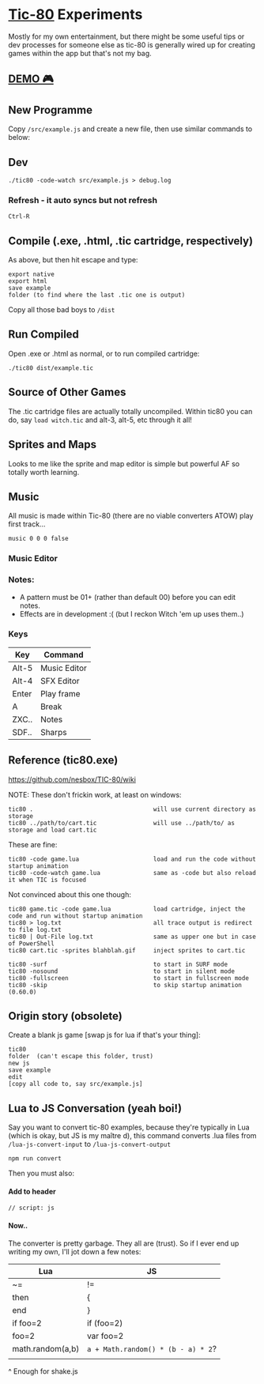 # [Tic-80](https://github.com/nesbox/TIC-80/) Experiments

Mostly for my own entertainment, but there might be some useful tips or dev processes for someone else as tic-80 is generally wired up for creating games within the app but that's not my bag.

## [DEMO 🎮](https://entozoon.github.io/tic-80-experiments/dist/example.html)

## New Programme

Copy `/src/example.js` and create a new file, then use similar commands to below:

## Dev

    ./tic80 -code-watch src/example.js > debug.log

### Refresh - it auto syncs but not refresh

    Ctrl-R

## Compile (.exe, .html, .tic cartridge, respectively)

As above, but then hit escape and type:

    export native
    export html
    save example
    folder (to find where the last .tic one is output)

Copy all those bad boys to `/dist`

## Run Compiled

Open .exe or .html as normal, or to run compiled cartridge:

    ./tic80 dist/example.tic

## Source of Other Games

The .tic cartridge files are actually totally uncompiled.
Within tic80 you can do, say `load witch.tic` and alt-3, alt-5, etc through it all!

## Sprites and Maps

Looks to me like the sprite and map editor is simple but powerful AF so totally worth learning.

## Music

All music is made within Tic-80 (there are no viable converters ATOW)
play first track...

    music 0 0 0 false

### Music Editor

### Notes:

* A pattern must be 01+ (rather than default 00) before you can edit notes.
* Effects are in development :( (but I reckon Witch 'em up uses them..)

### Keys

| Key   | Command      |
| ----- | ------------ |
| Alt-5 | Music Editor |
| Alt-4 | SFX Editor   |
| Enter | Play frame   |
| A     | Break        |
| ZXC.. | Notes        |
| SDF.. | Sharps       |

## Reference (tic80.exe)

https://github.com/nesbox/TIC-80/wiki

NOTE: These don't frickin work, at least on windows:

    tic80 .                                  will use current directory as storage
    tic80 ../path/to/cart.tic                will use ../path/to/ as storage and load cart.tic

These are fine:

    tic80 -code game.lua                     load and run the code without startup animation
    tic80 -code-watch game.lua               same as -code but also reload it when TIC is focused

Not convinced about this one though:

    tic80 game.tic -code game.lua            load cartridge, inject the code and run without startup animation
    tic80 > log.txt                          all trace output is redirect to file log.txt
    tic80 | Out-File log.txt                 same as upper one but in case of PowerShell
    tic80 cart.tic -sprites blahblah.gif     inject sprites to cart.tic

    tic80 -surf                              to start in SURF mode
    tic80 -nosound                           to start in silent mode
    tic80 -fullscreen                        to start in fullscreen mode
    tic80 -skip                              to skip startup animation (0.60.0)

## Origin story (obsolete)

Create a blank js game [swap js for lua if that's your thing]:

    tic80
    folder  (can't escape this folder, trust)
    new js
    save example
    edit
    [copy all code to, say src/example.js]

## Lua to JS Conversation (yeah boi!)

Say you want to convert tic-80 examples, because they're typically in Lua (which is okay, but JS is my maître d), this command converts .lua files from `/lua-js-convert-input` to `/lua-js-convert-output`

    npm run convert

Then you must also:

#### Add to header

    // script: js

#### Now..

The converter is pretty garbage. They all are (trust). So if I ever end up writing my own, I'll jot down a few notes:

| Lua              | JS                                 |
| ---------------- | ---------------------------------- |
| ~=               | !=                                 |
| then             | {                                  |
| end              | }                                  |
| if foo=2         | if (foo=2)                         |
| foo=2            | var foo=2                          |
| math.random(a,b) | `a + Math.random() * (b - a) * 2`? |
|                  |                                    |

^ Enough for shake.js
